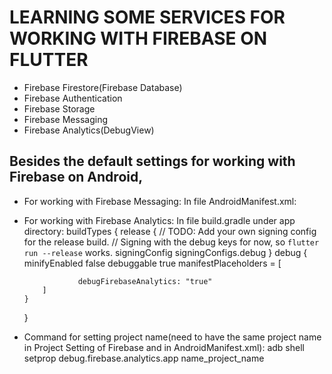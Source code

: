 # LEARNING SOME SERVICES FOR WORKING WITH FIREBASE ON FLUTTER #
  * Firebase Firestore(Firebase Database)
  * Firebase Authentication
  * Firebase Storage
  * Firebase Messaging
  * Firebase Analytics(DebugView)

## Besides the default settings for working with Firebase on Android, 
  * For working with Firebase Messaging: In file AndroidManifest.xml:
            <intent-filter>
                <action android:name="FLUTTER_NOTIFICATION_CLICK" />
                <category android:name="android.intent.category.DEFAULT" />
            </intent-filter>

  * For working with Firebase Analytics: In file build.gradle under app directory:
     buildTypes {
        release {
            // TODO: Add your own signing config for the release build.
            // Signing with the debug keys for now, so `flutter run --release` works.
            signingConfig signingConfigs.debug
        }
        debug {
            minifyEnabled false
            debuggable true
            manifestPlaceholders = [
    
                    debugFirebaseAnalytics: "true"
            ]
        }
    }
  * Command for setting project name(need to have the same project name in Project Setting of Firebase and in AndroidManifest.xml):
  adb shell setprop debug.firebase.analytics.app name_project_name

